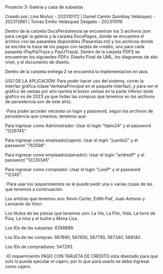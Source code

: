 Proyecto 3: Galeria y casa de subastas

Creado por: Lina Muñoz - 202310172 | Daniel Camilo Quimbay Velásquez - 202313861 | Tomás Emilio Velásquez Delgado - 202311016 

Dentro de la carpeta DocsPersistencia se encuentran los 3 archivos json para cargar la galeria y la carpeta DocsPagos, donde se encuentra el archivo con las pasarelas disponibles (Pasarelas.txt) y los archivos donde se escribe la traza de los pagos con tarjeta de credito, uno para cada pasarela (PayPalTraza y PayUTraza).
Dentro de la carpeta PDFS se encuentran los siguientes PDFs: Diseño Final de UML, los diagramas de alto nivel, y el documento de diseño.

Dentro de la carpeta entrega 2 se encuentra la implementacion en java.  

USO DE LA APLICACIÓN: 
Para poder hacer uso del sistema, correr la interfaz gráfica (clase VentanaPrincipal en el paquete interfaz), y para ver el gráfico de ventas por año oprima el boton ventas en la parte inferior (este grafico es de 2023 ya que todas las compras que tenemos en los archivos de persistencia son de este año).

-Para poder acceder necesita un login y password, según los archivos de persistencia que creamos, tenemos que:

  Para ingresar como Administrador: Usar el login "fabio24" y el password "1226745".

  Para ingresar como empleado(cajero): Usar el login "juanito2" y el password "762598".

  Para ingresar como empleado(operador): Usar el login "andresP" y el password "12235345".

  Para ingresar como comprador: Usar el login "LuisP" y el password "12345".



-Para usar los requerimientos se le puede pedir una o varias cosas de las que tenemos a continuación:

  Los artistas que tenemos son: Kevin Carter, Edith Piaf, Juan Antonio y Leonardo da Vinci.

  Los títulos de las piezas que tenemos son: La Vie, La Flor, Vida, La torre de Piza, La nina y el buitre y Mona Lisa.

  Los IDs de las subastas: 6748899.

  Los IDs de las compras: 567890, 587650, 567790, 587340, 588140.

  Los IDs de compradores: 547293.

-El requerimiento PAGO CON TARJETA DE CREDITO esta diseñado para que solo lo pueda ejecutar el cajero, por lo que para usarlo se debe ingresar como cajero.

